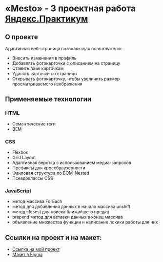 # «Mesto» - 3 проектная работа [Яндекс.Практикум](https://practicum.yandex.ru/)


## О проекте
Адаптивная веб-страница позволяющая пользователю:
* Вносить изменения в профиль
* Добавлять фотокарточки с описанием на страницу
* Ставить лайк карточкам
* Удалять карточки со страницы
* Открывать фотокарточку, чтобы увеличить размер просматриваемого изображения


## Применяемые технологии

### HTML 
* Семантические теги
* BEM

### CSS
* Flexbox
* Grid Layout
* Адаптивная верстка с использованием медиа-запросов
* Префиксы для кроссбраузерности 
* Фаиловая структура по БЭМ-Nested
* Псевдоклассы CSS

### JavaScript
* метод массива ForEach
* метод для добавления данных в начало массива unshift
* метод closest для поиска ближайшего предка
* prepend метод для вставки данных в конец массива
* объявление множества функции и написание локики работы для них

## Ссылки на проект и на макет:
* [Ссылка на мой проект](https://shaidullberg.github.io/mesto/)
* [Макет в Figma](https://www.figma.com/file/bjyvbKKJN2naO0ucURl2Z0/JavaScript.-Sprint-5?node-id=0%3A1)

